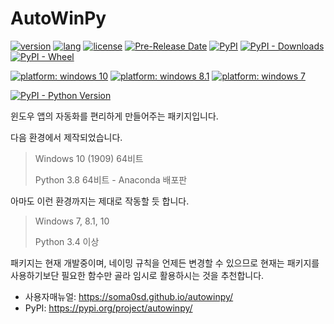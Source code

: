 # AutoWinPy
[![version](https://img.shields.io/badge/version-0.1.0-blueviolet)](#)
[![lang](https://img.shields.io/badge/language-python-blue)](#)
[![license](https://img.shields.io/github/license/soma0sd/autowinpy)](#)
[![Pre-Release Date](https://img.shields.io/github/release-date-pre/soma0sd/autowinpy)](#)
[![PyPI](https://img.shields.io/pypi/v/autowinpy)](#)
[![PyPI - Downloads](https://img.shields.io/pypi/dm/autowinpy)](#)
[![PyPI - Wheel](https://img.shields.io/pypi/wheel/autowinpy)](#)

[![platform: windows 10](https://img.shields.io/badge/OS-windows%2010-brightgreen)](#)
[![platform: windows 8.1](https://img.shields.io/badge/OS-windows%208.1-lightgrey)](#)
[![platform: windows 7](https://img.shields.io/badge/OS-windows%207-lightgrey)](#)

[![PyPI - Python Version](https://img.shields.io/pypi/pyversions/autowinpy)](#)


윈도우 앱의 자동화를 편리하게 만들어주는 패키지입니다.

다음 환경에서 제작되었습니다.

> Windows 10 (1909) 64비트
>
> Python 3.8 64비트 - Anaconda 배포판

아마도 이런 환경까지는 제대로 작동할 듯 합니다.

> Windows 7, 8.1, 10
>
> Python 3.4 이상

패키지는 현재 개발중이며, 네이밍 규칙을 언제든 변경할 수 있으므로
현재는 패키지를 사용하기보단 필요한 함수만 골라 임시로 활용하시는
것을 추천합니다.

* 사용자매뉴얼: https://soma0sd.github.io/autowinpy/
* PyPI: https://pypi.org/project/autowinpy/

